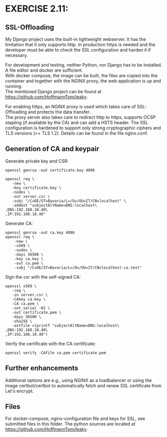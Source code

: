 # EXERCISE 2.11: 
## SSL-Offloading
My Django project uses the built-in lightweight webserver. It has the limitation that it only supports http.
In production https is needed and the developer must be able to check the SSL configuration and harden it if necessary.

For development and testing, neither Python, nor Django has to be installed. A file editor and docker are sufficient.  
With docker compose, the image can be built, the files are copied into the container and together with the NGINX proxy, the web application is up and running.  
The mentioned Django project can be found at https://github.com/HoffmannTom/leaky.

For enabling https, an NGINX proxy is used which takes care of SSL-Offloading and protects the data transfer.  
The proxy server also takes care to redirect http to https, supports OCSP stapling (if available by the CA) and can add a HSTS header.
The SSL configuration is hardened to support only strong cryptographic ciphers and TLS versions (>= TLS 1.2).
Details can be found in the file nginx.conf.

## Generation of CA and keypair
Generate private key and CSR:
 ``` 
openssl genrsa -out certificate.key 4096

openssl req \
	-new \
	-key certificate.key \
	-nodes \
	-out server.csr \
	-subj "/C=DE/ST=Bavaria/L=/O=/OU=IT/CN=localhost" \
	-addext "subjectAltName=DNS:localhost\
,DNS:192.168.10.40\
,IP:192.168.10.40"
``` 
Generate CA:
``` 
openssl genrsa -out ca.key 4096
openssl req \
	-new \
	-x509 \
	-nodes \
	-days 36500 \
	-key ca.key \
	-out ca.pem \
	-subj "/C=DE/ST=Bavaria/L=/O=/OU=IT/CN=localhost-ca.test"
 ``` 
Sign the csr with the self-signed CA: 
 ``` 
openssl x509 \
	-req \
	-in server.csr \
	-CAkey ca.key \
	-CA ca.pem \
	-set_serial -01 \
	-out certificate.pem \
	-days 36500 \
	-sha256 \
	-extfile <(printf "subjectAltName=DNS:localhost\
,DNS:192.168.10.40\
,IP:192.168.10.40")	
 ``` 

Verify the certificate with the CA certificate:
 ``` 
openssl verify -CAfile ca.pem certificate.pem
``` 
## Further enhancements
Additional options are e.g., using NGINX as a loadbalancer or using the image certbot/certbot to automatically fetch and renew SSL certificate from Let's encrypt.

## Files
For docker-compose, nginx-configuration file and keys for SSL, see submitted files in this folder.
The python sources are located at https://github.com/HoffmannTom/leaky.
